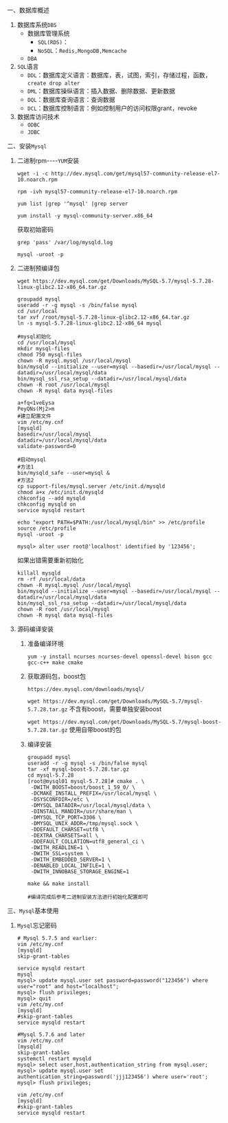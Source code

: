 一、数据库概述

1. 数据库系统`DBS`
   - 数据库管理系统
     - `SQL(RDS)`：
     - `NoSQL`：`Redis,MongoDB,Memcache`
   - `DBA`
2. `SQL`语言
   - `DDL`：数据库定义语言：数据库，表，试图，索引，存储过程，函数，`create drop alter`
   - `DML`：数据库操纵语言：插入数据、删除数据、更新数据
   - `DQL`：数据库查询语言：查询数据
   - `DCL`：数据库控制语言：例如控制用户的访问权限grant，revoke
3. 数据库访问技术
   - `ODBC`
   - `JDBC`

二、安装`Mysql`

1. 二进制rpm----`YUM`安装

   `wget -i -c http://dev.mysql.com/get/mysql57-community-release-el7-10.noarch.rpm`

   `rpm -ivh mysql57-community-release-el7-10.noarch.rpm`

   `yum list |grep '^mysql' |grep server`

   `yum install -y mysql-community-server.x86_64`

   获取初始密码

   `grep 'pass' /var/log/mysqld.log`

   `mysql -uroot -p`

2. 二进制预编译包

   `wget https://dev.mysql.com/get/Downloads/MySQL-5.7/mysql-5.7.28-linux-glibc2.12-x86_64.tar.gz`

   ```shell
   groupadd mysql
   useradd -r -g mysql -s /bin/false mysql
   cd /usr/local
   tar xvf /root/mysql-5.7.28-linux-glibc2.12-x86_64.tar.gz
   ln -s mysql-5.7.28-linux-glibc2.12-x86_64 mysql
   
   #mysql初始化
   cd /usr/local/mysql
   mkdir mysql-files
   chmod 750 mysql-files
   chown -R mysql.mysql /usr/local/mysql
   bin/mysqld --initialize --user=mysql --basedir=/usr/local/mysql --datadir=/usr/local/mysql/data
   bin/mysql_ssl_rsa_setup --datadir=/usr/local/mysql/data
   chown -R root /usr/local/mysql
   chown -R mysql data mysql-files
   
   a+fq<1veEysa
   PeyQNs(Mj2>m
   #建立配置文件
   vim /etc/my.cnf
   [mysqld]
   basedir=/usr/local/mysql
   datadir=/usr/local/mysql/data
   validate-password=0
   
   #启动mysql
   #方法1
   bin/mysqld_safe --user=mysql &
   #方法2
   cp support-files/mysql.server /etc/init.d/mysqld
   chmod a+x /etc/init.d/mysqld
   chkconfig --add mysqld
   chkconfig mysqld on
   service mysqld restart
   
   echo "export PATH=$PATH:/usr/local/mysql/bin" >> /etc/profile
   source /etc/profile
   mysql -uroot -p
   
   mysql> alter user root@'localhost' identified by '123456';
   ```

   如果出错需要重新初始化

   ```shell
   killall mysqld
   rm -rf /usr/local/data
   chown -R mysql.mysql /usr/local/mysql
   bin/mysqld --initialize --user=mysql --basedir=/usr/local/mysql --datadir=/usr/local/mysql/data
   bin/mysql_ssl_rsa_setup --datadir=/usr/local/mysql/data
   chown -R root /usr/local/mysql
   chown -R mysql data mysql-files
   ```

3. 源码编译安装

   1. 准备编译环境

      `yum -y install ncurses ncurses-devel openssl-devel bison gcc gcc-c++ make cmake`

   2. 获取源码包，boost包

      `https://dev.mysql.com/downloads/mysql/`

      `wget https://dev.mysql.com/get/Downloads/MySQL-5.7/mysql-5.7.28.tar.gz`   不含有boost，需要单独安装boost

      `wget https://dev.mysql.com/get/Downloads/MySQL-5.7/mysql-boost-5.7.28.tar.gz`  使用自带boost的包

   3. 编译安装

      ```shell
      groupadd mysql
      useradd -r -g mysql -s /bin/false mysql
      tar -xf mysql-boost-5.7.28.tar.gz
      cd mysql-5.7.28
      [root@mysql01 mysql-5.7.28]# cmake . \
       -DWITH_BOOST=boost/boost_1_59_0/ \
       -DCMAKE_INSTALL_PREFIX=/usr/local/mysql \
       -DSYSCONFDIR=/etc \
       -DMYSQL_DATADIR=/usr/local/mysql/data \
       -DINSTALL_MANDIR=/usr/share/man \
       -DMYSQL_TCP_PORT=3306 \
       -DMYSQL_UNIX_ADDR=/tmp/mysql.sock \
       -DDEFAULT_CHARSET=utf8 \
       -DEXTRA_CHARSETS=all \
       -DDEFAULT_COLLATION=utf8_general_ci \
       -DWITH_READLINE=1 \
       -DWITH_SSL=system \
       -DWITH_EMBEDDED_SERVER=1 \
       -DENABLED_LOCAL_INFILE=1 \
       -DWITH_INNOBASE_STORAGE_ENGINE=1
      
      make && make install
      
      #编译完成后参考二进制安装方法进行初始化配置即可
      ```


三、`Mysql`基本使用

1. `Mysql`忘记密码

   ```shell
   # Mysql 5.7.5 and earlier:
   vim /etc/my.cnf
   [mysqld]
   skip-grant-tables
   
   service mysqld restart
   mysql
   mysql> update mysql.user set password=password("123456") where user="root" and host="localhost";
   mysql> flush privileges;
   mysql> quit
   vim /etc/my.cnf
   [mysqld]
   #skip-grant-tables
   service mysqld restart
   
   #Mysql 5.7.6 and later
   vim /etc/my.cnf
   [mysqld]
   skip-grant-tables
   systemctl restart mysqld
   mysql> select user,host,authentication_string from mysql.user;
   mysql> update mysql.user set authentication_string=password('jjj123456') where user='root';
   mysql> flush privileges;
   
   vim /etc/my.cnf
   [mysqld]
   #skip-grant-tables
   service mysqld restart
   ```

   

